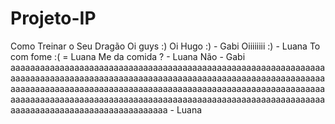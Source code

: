 ﻿# Projeto-IP
Como Treinar o Seu Dragão
Oi guys :)
Oi Hugo :) - Gabi 
Oiiiiiiii :) - Luana
To com fome :( = Luana
Me da comida ? - Luana
Não - Gabi
aaaaaaaaaaaaaaaaaaaaaaaaaaaaaaaaaaaaaaaaaaaaaaaaaaaaaaaaaaaaaaaaaaaaaaaaaaaaaaaaaaaaaaaaaaaaaaaaaaaaaaaaaaaaaaaaaaaaaaaaaaaaaaaaaaaaaaaaaaaaaaaaaaaaaaaaaaaaaaaaaaaaaaaaaaaaaaaaaaaaaaaaaaaaaaaaaaaaaaaaaaaaaaaaaaaaaaaaaaaaaaaaaaaaaaaaaaaaaaaaaaaaaaaaaaaaaaaaaaaaaaaaaaaaaaaaaaaaaaaaaaaaaaaa - Luana
